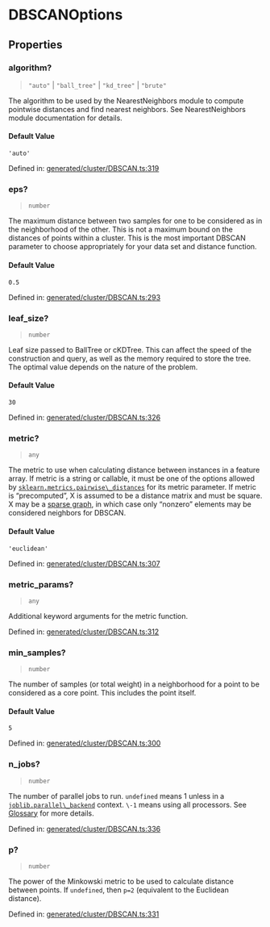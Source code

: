 # DBSCANOptions

## Properties

### algorithm?

> `"auto"` \| `"ball_tree"` \| `"kd_tree"` \| `"brute"`

The algorithm to be used by the NearestNeighbors module to compute pointwise distances and find nearest neighbors. See NearestNeighbors module documentation for details.

#### Default Value

`'auto'`

Defined in:  [generated/cluster/DBSCAN.ts:319](https://github.com/transitive-bullshit/scikit-learn-ts/blob/b59c1ff/packages/sklearn/src/generated/cluster/DBSCAN.ts#L319)

### eps?

> `number`

The maximum distance between two samples for one to be considered as in the neighborhood of the other. This is not a maximum bound on the distances of points within a cluster. This is the most important DBSCAN parameter to choose appropriately for your data set and distance function.

#### Default Value

`0.5`

Defined in:  [generated/cluster/DBSCAN.ts:293](https://github.com/transitive-bullshit/scikit-learn-ts/blob/b59c1ff/packages/sklearn/src/generated/cluster/DBSCAN.ts#L293)

### leaf\_size?

> `number`

Leaf size passed to BallTree or cKDTree. This can affect the speed of the construction and query, as well as the memory required to store the tree. The optimal value depends on the nature of the problem.

#### Default Value

`30`

Defined in:  [generated/cluster/DBSCAN.ts:326](https://github.com/transitive-bullshit/scikit-learn-ts/blob/b59c1ff/packages/sklearn/src/generated/cluster/DBSCAN.ts#L326)

### metric?

> `any`

The metric to use when calculating distance between instances in a feature array. If metric is a string or callable, it must be one of the options allowed by [`sklearn.metrics.pairwise\_distances`](sklearn.metrics.pairwise_distances.html#sklearn.metrics.pairwise_distances "sklearn.metrics.pairwise_distances") for its metric parameter. If metric is “precomputed”, X is assumed to be a distance matrix and must be square. X may be a [sparse graph](../../glossary.html#term-sparse-graph), in which case only “nonzero” elements may be considered neighbors for DBSCAN.

#### Default Value

`'euclidean'`

Defined in:  [generated/cluster/DBSCAN.ts:307](https://github.com/transitive-bullshit/scikit-learn-ts/blob/b59c1ff/packages/sklearn/src/generated/cluster/DBSCAN.ts#L307)

### metric\_params?

> `any`

Additional keyword arguments for the metric function.

Defined in:  [generated/cluster/DBSCAN.ts:312](https://github.com/transitive-bullshit/scikit-learn-ts/blob/b59c1ff/packages/sklearn/src/generated/cluster/DBSCAN.ts#L312)

### min\_samples?

> `number`

The number of samples (or total weight) in a neighborhood for a point to be considered as a core point. This includes the point itself.

#### Default Value

`5`

Defined in:  [generated/cluster/DBSCAN.ts:300](https://github.com/transitive-bullshit/scikit-learn-ts/blob/b59c1ff/packages/sklearn/src/generated/cluster/DBSCAN.ts#L300)

### n\_jobs?

> `number`

The number of parallel jobs to run. `undefined` means 1 unless in a [`joblib.parallel\_backend`](https://joblib.readthedocs.io/en/latest/parallel.html#joblib.parallel_backend "(in joblib v1.3.0.dev0)") context. `\-1` means using all processors. See [Glossary](../../glossary.html#term-n_jobs) for more details.

Defined in:  [generated/cluster/DBSCAN.ts:336](https://github.com/transitive-bullshit/scikit-learn-ts/blob/b59c1ff/packages/sklearn/src/generated/cluster/DBSCAN.ts#L336)

### p?

> `number`

The power of the Minkowski metric to be used to calculate distance between points. If `undefined`, then `p=2` (equivalent to the Euclidean distance).

Defined in:  [generated/cluster/DBSCAN.ts:331](https://github.com/transitive-bullshit/scikit-learn-ts/blob/b59c1ff/packages/sklearn/src/generated/cluster/DBSCAN.ts#L331)
